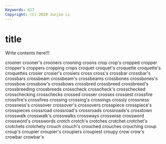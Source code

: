 ```yaml
---
Keywords: 617
Copyright: (C) 2020 Junjie Li
---
```


# title

Write contents here!!!

crooner 
crooner's 
crooners 
crooning 
croons 
crop 
crop's 
cropped 
cropper 
cropper's
croppers 
cropping 
crops 
croquet 
croquet's 
croquette 
croquette's 
croquettes 
crosier 
crosier's
crosiers 
cross 
cross's 
crossbar 
crossbar's 
crossbars 
crossbeam 
crossbeam's 
crossbeams 
crossbones
crossbones's 
crossbow 
crossbow's 
crossbows 
crossbred 
crossbreed 
crossbreed's 
crossbreeding 
crossbreeds 
crosscheck
crosscheck's 
crosschecked 
crosschecking 
crosschecks 
crossed 
crosser 
crosses 
crossest 
crossfire 
crossfire's
crossfires 
crossing 
crossing's 
crossings 
crossly 
crossness 
crossness's 
crossover 
crossover's 
crossovers
crosspiece 
crosspiece's 
crosspieces 
crossroad 
crossroad's 
crossroads 
crossroads's 
crosstown 
crosswalk 
crosswalk's
crosswalks 
crossways 
crosswise 
crossword 
crossword's 
crosswords 
crotch 
crotch's 
crotches 
crotchet
crotchet's 
crotchets 
crotchety 
crouch 
crouch's 
crouched 
crouches 
crouching 
croup 
croup's
croupier 
croupier's 
croupiers 
croupiest 
croupy 
crow 
crow's 
crowbar 
crowbar's 
